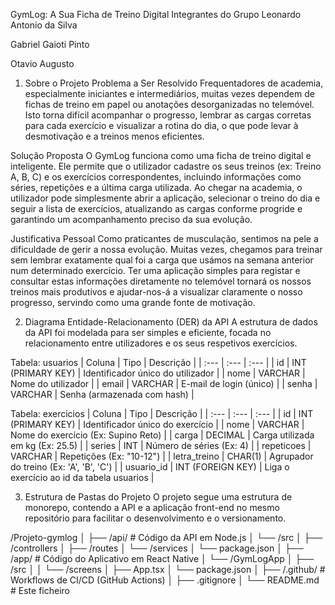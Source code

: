 GymLog: A Sua Ficha de Treino Digital
Integrantes do Grupo
Leonardo Antonio da Silva

Gabriel Gaioti Pinto

Otavio Augusto

1. Sobre o Projeto
Problema a Ser Resolvido
Frequentadores de academia, especialmente iniciantes e intermediários, muitas vezes dependem de fichas de treino em papel ou anotações desorganizadas no telemóvel. Isto torna difícil acompanhar o progresso, lembrar as cargas corretas para cada exercício e visualizar a rotina do dia, o que pode levar à desmotivação e a treinos menos eficientes.

Solução Proposta
O GymLog funciona como uma ficha de treino digital e inteligente. Ele permite que o utilizador cadastre os seus treinos (ex: Treino A, B, C) e os exercícios correspondentes, incluindo informações como séries, repetições e a última carga utilizada. Ao chegar na academia, o utilizador pode simplesmente abrir a aplicação, selecionar o treino do dia e seguir a lista de exercícios, atualizando as cargas conforme progride e garantindo um acompanhamento preciso da sua evolução.

Justificativa Pessoal
Como praticantes de musculação, sentimos na pele a dificuldade de gerir a nossa evolução. Muitas vezes, chegamos para treinar sem lembrar exatamente qual foi a carga que usámos na semana anterior num determinado exercício. Ter uma aplicação simples para registar e consultar estas informações diretamente no telemóvel tornará os nossos treinos mais produtivos e ajudar-nos-á a visualizar claramente o nosso progresso, servindo como uma grande fonte de motivação.

2. Diagrama Entidade-Relacionamento (DER) da API
A estrutura de dados da API foi modelada para ser simples e eficiente, focada no relacionamento entre utilizadores e os seus respetivos exercícios.

Tabela: usuarios
| Coluna | Tipo | Descrição |
| :--- | :--- | :--- |
| id | INT (PRIMARY KEY) | Identificador único do utilizador |
| nome | VARCHAR | Nome do utilizador |
| email | VARCHAR | E-mail de login (único) |
| senha | VARCHAR | Senha (armazenada com hash) |

Tabela: exercicios
| Coluna | Tipo | Descrição |
| :--- | :--- | :--- |
| id | INT (PRIMARY KEY) | Identificador único do exercício |
| nome | VARCHAR | Nome do exercício (Ex: Supino Reto) |
| carga | DECIMAL | Carga utilizada em kg (Ex: 25.5) |
| series | INT | Número de séries (Ex: 4) |
| repeticoes | VARCHAR | Repetições (Ex: "10-12") |
| letra_treino | CHAR(1) | Agrupador do treino (Ex: 'A', 'B', 'C') |
| usuario_id | INT (FOREIGN KEY) | Liga o exercício ao id da tabela usuarios |

3. Estrutura de Pastas do Projeto
O projeto segue uma estrutura de monorepo, contendo a API e a aplicação front-end no mesmo repositório para facilitar o desenvolvimento e o versionamento.

/Projeto-gymlog
│
├── /api/           # Código da API em Node.js
│   └── /src
│       ├── /controllers
│       ├── /routes
│       └── /services
│   └── package.json
│
├── /app/           # Código do Aplicativo em React Native
│   └── /GymLogApp
│       ├── /src
│       │   └── /screens
│       ├── App.tsx
│       └── package.json
│
├── /.github/       # Workflows de CI/CD (GitHub Actions)
│
├── .gitignore
│
└── README.md       # Este ficheiro

